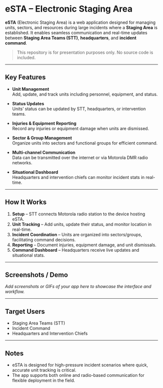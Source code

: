 # eSTA – Electronic Staging Area

**eSTA** (Electronic Staging Area) is a web application designed for managing units, sectors, and resources during large incidents where a **Staging Area** is established. It enables seamless communication and real-time updates between **Staging Area Teams (STT)**, **headquarters**, and **incident command**.

> This repository is for presentation purposes only. No source code is included.

---

## Key Features

- **Unit Management**  
  Add, update, and track units including personnel, equipment, and status.

- **Status Updates**  
  Units’ status can be updated by STT, headquarters, or intervention teams.

- **Injuries & Equipment Reporting**  
  Record any injuries or equipment damage when units are dismissed.

- **Sector & Group Management**  
  Organize units into sectors and functional groups for efficient command.

- **Multi-channel Communication**  
  Data can be transmitted over the internet or via Motorola DMR radio networks.

- **Situational Dashboard**  
  Headquarters and intervention chiefs can monitor incident stats in real-time.

---

## How It Works

1. **Setup** – STT connects Motorola radio station to the device hosting eSTA.  
2. **Unit Tracking** – Add units, update their status, and monitor location in real-time.  
3. **Incident Coordination** – Units are organized into sectors/groups, facilitating command decisions.  
4. **Reporting** – Document injuries, equipment damage, and unit dismissals.  
5. **Command Dashboard** – Headquarters receive live updates and situational stats.

---

## Screenshots / Demo

*Add screenshots or GIFs of your app here to showcase the interface and workflow.*

---

## Target Users

- Staging Area Teams (STT)  
- Incident Command  
- Headquarters and Intervention Chiefs  

---

## Notes

- eSTA is designed for high-pressure incident scenarios where quick, accurate unit tracking is critical.  
- The app supports both online and radio-based communication for flexible deployment in the field.  

